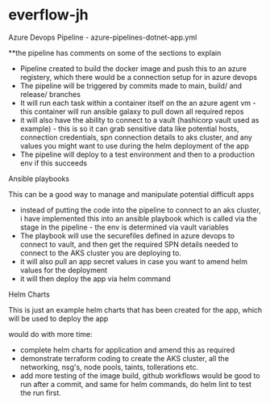 # everflow-jh

Azure Devops Pipeline - azure-pipelines-dotnet-app.yml

**the pipeline has comments on some of the sections to explain

 - Pipeline created to build the docker image and push this to an azure registery, which there would be a connection setup for in azure devops
 - The pipeline will be triggered by commits made to main, build/ and release/ branches
 - It will run each task within a container itself on the an azure agent vm - this container will run ansible galaxy to pull down all required repos 
 - it will also have the ability to connect to a vault (hashicorp vault used as example) - this is so it can grab sensitive data like potential hosts, connection credentials, spn connection details to aks cluster, and any values you might want to use during the helm deployment of the app
 - The pipeline will deploy to a test environment and then to a production env if this succeeds

Ansible playbooks

This can be a good way to manage and manipulate potential difficult apps 

- instead of putting the code into the pipeline to connect to an aks cluster, i have implemented this into an ansible playbook which is called via the stage in the pipeline - the env is determined via vault variables
- The playbook will use the securefiles defined in azure devops to connect to vault, and then get the required SPN details needed to connect to the AKS cluster you are deploying to.
- it will also pull an app secret values in case you want to amend helm values for the deployment
- it will then deploy the app via helm command

Helm Charts

This is just an example helm charts that has been created for the app, which will be used to deploy the app 

would do with more time:
- complete helm charts for application and amend this as required
- demonstrate terraform coding to create the AKS cluster, all the networking, nsg's, node pools, taints, tollerations etc.
- add more testing of the image build, github workflows would be good to run after a commit, and same for helm commands, do helm lint to test the run first.


